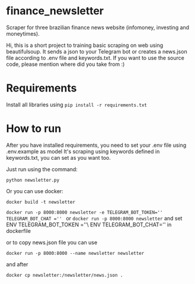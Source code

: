 # finance_newsletter
Scraper for three brazilian finance news website (infomoney, investing and moneytimes).

Hi, this is a short project to training basic scraping on web using beautifulsoup. 
It sends a json to your Telegram bot or creates a news.json file according to .env file and keywords.txt.
If you want to use the source code, please mention where did you take from :)

# Requirements
Install all libraries using 
```pip install -r requirements.txt```

# How to run
After you have installed requirements, you need to set your .env file using .env.example as model
It's scraping using keywords defined in keywords.txt, you can set as you want too.

Just run using the command:

```python newsletter.py```

Or you can use docker:

```docker build -t newsletter```

```docker run -p 8000:8000 newsletter -e TELEGRAM_BOT_TOKEN='' TELEGRAM_BOT_CHAT ='' ```
or 
```docker run -p 8000:8000 newsletter```    and set ENV TELEGRAM_BOT_TOKEN =''\ ENV TELEGRAM_BOT_CHAT='' in dockerfile

or to copy news.json file you can use

```docker run -p 8000:8000 --name newsletter newsletter```

and after

```docker cp newsletter:/newsletter/news.json . ```